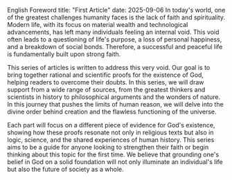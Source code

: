 English Foreword
title: "First Article"
date: 2025-09-06
In today's world, one of the greatest challenges humanity faces is the lack of faith and spirituality. Modern life, with its focus on material wealth and technological advancements, has left many individuals feeling an internal void. This void often leads to a questioning of life's purpose, a loss of personal happiness, and a breakdown of social bonds. Therefore, a successful and peaceful life is fundamentally built upon strong faith.

This series of articles is written to address this very void. Our goal is to bring together rational and scientific proofs for the existence of God, helping readers to overcome their doubts. In this series, we will draw support from a wide range of sources, from the greatest thinkers and scientists in history to philosophical arguments and the wonders of nature. In this journey that pushes the limits of human reason, we will delve into the divine order behind creation and the flawless functioning of the universe.

Each part will focus on a different piece of evidence for God's existence, showing how these proofs resonate not only in religious texts but also in logic, science, and the shared experiences of human history. This series aims to be a guide for anyone looking to strengthen their faith or begin thinking about this topic for the first time. We believe that grounding one's belief in God on a solid foundation will not only illuminate an individual's life but also the future of society as a whole.

